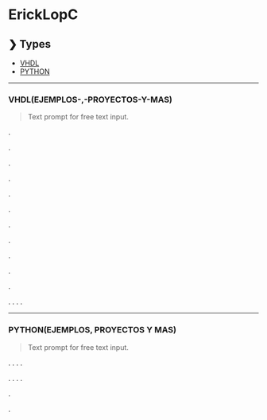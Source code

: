 # ErickLopC


## ❯ Types

* [VHDL](#EJEMPLOS-,-PROYECTOS-Y-MAS)
* [PYTHON](#EJEMPLOS-PROYECTOS-Y-MAS)

***
### VHDL(EJEMPLOS-,-PROYECTOS-Y-MAS)
>Text prompt for free text input.


.

.

.

.

.

.

.

.

.

.

.

.
.
.
.

***
### PYTHON(EJEMPLOS, PROYECTOS Y MAS)
>Text prompt for free text input.

.
.
.
.

.
.
.
.

.


.
